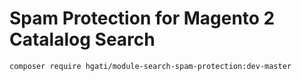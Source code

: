 # Spam Protection for Magento 2 Catalalog Search 

```
composer require hgati/module-search-spam-protection:dev-master
```
